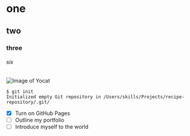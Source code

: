 # one
## two
### three
###### six

![Image of Yocat](https://octodex.github.com/images/yaktocat.png)

```
$ git init
Initialized empty Git repository in /Users/skills/Projects/recipe-repository/.git/
```


- [x] Turn on GitHub Pages
- [ ] Outline my portfolio
- [ ] Introduce myself to the world
